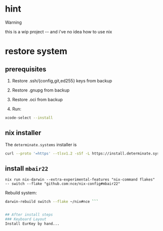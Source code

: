 # hint

> [!WARNING]  
> this is a wip project -- and i've no idea how to use nix


# restore system
## prerequisites
1. Restore .ssh/{config,git,ed255} keys from backup

2. Restore .gnupg from backup

3. Restore .oci from backup

4. Run:
```sh
xcode-select --install
```

## nix installer
The `determinate.systems` installer is

```sh
curl --proto '=https' --tlsv1.2 -sSf -L https://install.determinate.systems/nix | sh -s -- install
```

## install `mbair22`
```
nix run nix-darwin --extra-experimental-features "nix-command flakes" -- switch --flake "github.com:nce/nix-config#mbair22"
```

Rebuild system:
```sh
darwin-rebuild switch --flake ~/nix#nce ```


## After install steps
### Keyboard Layout
Install EurKey by hand...
